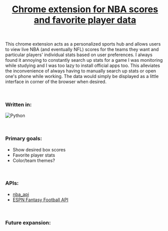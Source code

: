 <h1 align="center"> <a href="https://github.com/dhu16/sportsbox" target="_blank" rel="noreferrer">Chrome extension for NBA scores and favorite player data</a> </h1>

</br>

<p> This chrome extension acts as a personalized sports hub and allows users to view live NBA (and eventually NFL) scores for the teams they want and particular players' individual stats based on user preferences. I always found it annoying to constantly search up stats for a game I was monitoring while studying and I was too lazy to install official apps too. This alleviates the inconvenience of always having to manually search up stats or open one's phone while working. The data would simply be displayed as a little interface in corner of the browser when desired.  </p>
  
  </br>
  
  <h3> Written in:</h3> 
  
  ![Python](https://img.shields.io/badge/python-3670A0?style=for-the-badge&logo=python&logoColor=ffdd54)
  
  </br>
  
  <h3> Primary goals:</h3>
  
  - Show desired box scores
  - Favorite player stats
  - Color/team themes?

  </br>
  
  <h3> APIs:</h3>
  
  - <a href="https://github.com/swar/nba_api" target="_blank" rel="noreferrer">nba_api</a>
  - <a href="https://github.com/cwendt94/espn-api" target="_blank" rel="noreferrer">ESPN Fantasy Football API</a>
  
  </br>
  
  <h3> Future expansion:</h3>
  
